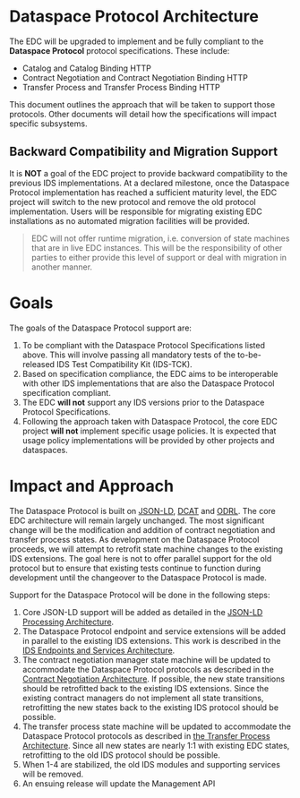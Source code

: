 # Dataspace Protocol Architecture

The EDC will be upgraded to implement and be fully compliant to the __Dataspace Protocol__ protocol specifications. These include:

- Catalog and Catalog Binding HTTP
- Contract Negotiation and Contract Negotiation Binding HTTP
- Transfer Process and Transfer Process Binding HTTP

This document outlines the approach that will be taken to support those protocols. Other documents will detail how the specifications will impact specific subsystems.

## Backward Compatibility and Migration Support

It is __NOT__ a goal of the EDC project to provide backward compatibility to the previous IDS implementations. At a declared milestone, once the Dataspace Protocol implementation has reached
a sufficient maturity level, the EDC project will switch to the new protocol and remove the old protocol implementation. Users will be responsible for migrating existing EDC
installations as no automated migration facilities will be provided.

> EDC will not offer runtime migration, i.e. conversion of state machines that are in live EDC instances. This will be the responsibility of other parties to either
> provide this level of support or deal with migration in another manner.

# Goals

The goals of the Dataspace Protocol support are:

1. To be compliant with the Dataspace Protocol Specifications listed above. This will involve passing all mandatory tests of the to-be-released IDS Test Compatibility Kit (IDS-TCK).
2. Based on specification compliance, the EDC aims to be interoperable with other IDS implementations that are also the Dataspace Protocol specification compliant.
3. The EDC __will not__ support any IDS versions prior to the Dataspace Protocol Specifications.
4. Following the approach taken with Dataspace Protocol, the core EDC project __will not__ implement specific usage policies. It is expected that usage policy implementations will be
   provided by other projects and dataspaces.

# Impact and Approach

The Dataspace Protocol is built on [JSON-LD](https://www.w3.org/TR/json-ld11/), [DCAT](https://www.w3.org/TR/vocab-dcat-3/) and [ODRL](https://w3c.github.io/poe/model/). The core EDC
architecture will remain largely unchanged. The most significant change will be the modification and addition of contract negotiation and transfer process states. As development on
the Dataspace Protocol proceeds, we will attempt to retrofit state machine changes to the existing IDS extensions. The goal here is not to offer parallel support for the old protocol but to
ensure that existing tests continue to function during development until the changeover to the Dataspace Protocol is made.

Support for the Dataspace Protocol will be done in the following steps:

1. Core JSON-LD support will be added as detailed in the [JSON-LD Processing Architecture](json-ld-processing-architecture.md).
2. The Dataspace Protocol endpoint and service extensions will be added in parallel to the existing IDS extensions. This work is described in
   the [IDS Endpoints and Services Architecture](ids-endpoints-services-architecture.md).
3. The contract negotiation manager state machine will be updated to accommodate the Dataspace Protocol protocols as described in
   the [Contract Negotiation Architecture](contract-negotiation-architecture.md). If possible, the new state transitions should be retrofitted back to the existing IDS
   extensions. Since the existing contract managers do not implement all state transitions, retrofitting the new states back to the existing IDS protocol should be possible.
4. The transfer process state machine will be updated to accommodate the Dataspace Protocol protocols as described in [the Transfer Process Architecture](transfer-process-architecture.md).
   Since all new states are nearly 1:1 with existing EDC states, retrofitting to the old IDS protocol should be possible.
5. When 1-4 are stabilized, the old IDS modules and supporting services will be removed.
6. An ensuing release will update the Management API

